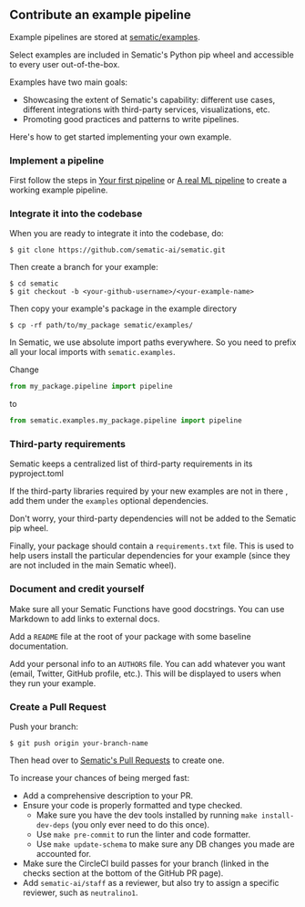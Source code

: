 ## Contribute an example pipeline

Example pipelines are stored at
[sematic/examples](https://github.com/sematic-ai/sematic/tree/main/sematic/examples).

Select examples are included in Sematic's Python pip wheel and accessible to
every user out-of-the-box.

Examples have two main goals:

* Showcasing the extent of Sematic's capability: different use cases, different
  integrations with third-party services, visualizations, etc.
* Promoting good practices and patterns to write pipelines.

Here's how to get started implementing your own example.

### Implement a pipeline

First follow the steps in [Your first pipeline](./first-pipeline.md) or [A real
ML pipeline](./real-example.md) to create a working example pipeline.


### Integrate it into the codebase

When you are ready to integrate it into the codebase, do:

```shell
$ git clone https://github.com/sematic-ai/sematic.git
```

Then create a branch for your example:

```shell
$ cd sematic
$ git checkout -b <your-github-username>/<your-example-name>
```

Then copy your example's package in the example directory

```shell
$ cp -rf path/to/my_package sematic/examples/
```

In Sematic, we use absolute import paths everywhere. So you need to prefix all
your local imports with `sematic.examples`.

Change

```python
from my_package.pipeline import pipeline
```

to

```python
from sematic.examples.my_package.pipeline import pipeline
```

### Third-party requirements

Sematic keeps a centralized list of third-party requirements in its pyproject.toml

If the third-party libraries required by your new examples are not in there
, add them under the `examples` optional dependencies.

Don't worry, your third-party dependencies will not be added to the Sematic pip wheel.

Finally, your package should contain a `requirements.txt` file. This is used to help users install the particular dependencies for your example (since they are not included in the main Sematic wheel).

### Document and credit yourself

Make sure all your Sematic Functions have good docstrings. You can use Markdown
to add links to external docs.

Add a `README` file at the root of your package with some baseline documentation.

Add your personal info to an `AUTHORS` file. You can add whatever you want
(email, Twitter, GitHub profile, etc.). This will be displayed to users when they run your example.


### Create a Pull Request

Push your branch:

```shell
$ git push origin your-branch-name
```

Then head over to [Sematic's Pull
Requests](https://github.com/sematic-ai/sematic/compare) to create one.

To increase your chances of being merged fast:

* Add a comprehensive description to your PR.
* Ensure your code is properly formatted and type checked.
  * Make sure you have the dev tools installed by running `make install-dev-deps` (you only ever need to do this once).
  * Use `make pre-commit` to run the linter and code formatter.
  * Use `make update-schema` to make sure any DB changes you made are accounted for.
* Make sure the CircleCI build passes for your branch (linked in the checks section at the bottom of the GitHub PR page).
* Add `sematic-ai/staff` as a reviewer, but also try to assign a specific reviewer, such as `neutralino1`.
